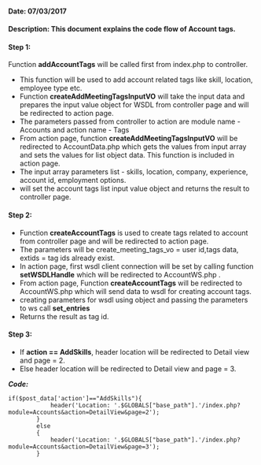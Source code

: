 #### Date: 07/03/2017

#### Description: This document explains the code flow of Account tags.

#### Step 1:

Function **addAccountTags** will be called first from index.php to controller.

- This function will be used to add account related tags like skill, location, employee type etc.
- Function **createAddMeetingTagsInputVO** will take the input data and prepares the input value object for WSDL from controller page and will be redirected to action page.
- The parameters passed from controller to action are module name - Accounts and action name - Tags
- From action page, function **createAddMeetingTagsInputVO** will be redirected to AccountData.php which gets the values from input array and sets the values for list object data. This function is included in action page.
- The input array parameters list - skills, location, company, experience, account id, employment options.
- will set the account tags list input value object and returns the result to controller page.

#### Step 2:

- Function **createAccountTags** is used to create tags related to account from controller page and will be redirected to action page.
- The parameters will be create_meeting_tags_vo = user id,tags data, extids = tag ids already exist.
- In action page, first wsdl client connection will be set by calling function **setWSDLHandle** which will be redirected to AccountWS.php .
- From action page, Function **createAccountTags** will be redirected to AccountWS.php which will send data to wsdl for creating account tags.
- creating parameters for wsdl using object and passing the parameters to ws call **set_entries**
- Returns the result as tag id.

#### Step 3:

- If **action == AddSkills**, header location will be redirected to Detail view and page = 2.
- Else header location will be redirected to Detail view and page = 3.

**_Code:_**
	
```
if($post_data['action']=="AddSkills"){
			header('Location: '.$GLOBALS["base_path"].'/index.php?module=Accounts&action=DetailView&page=2');
		}
		else
		{
			header('Location: '.$GLOBALS["base_path"].'/index.php?module=Accounts&action=DetailView&page=3');
		}

```


